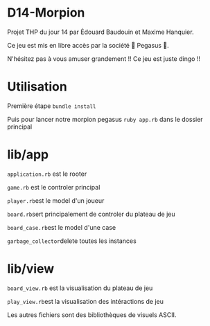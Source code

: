 # D14-Morpion

Projet THP du jour 14 par Édouard Baudouin et Maxime Hanquier.

Ce jeu est mis en libre accès par la société 🦄 Pegasus 🦄.

N'hésitez pas à vous amuser grandement !! Ce jeu est juste dingo !!

# Utilisation

Première étape `bundle install`

Puis pour lancer notre morpion pegasus `ruby app.rb` dans le dossier principal

# lib/app

`application.rb` est le rooter

`game.rb` est le controler principal

`player.rb`est le model d'un joueur

`board.rb`sert principalement de controler du plateau de jeu

`board_case.rb`est le model d'une case

`garbage_collector`delete toutes les instances

# lib/view

`board_view.rb` est la visualisation du plateau de jeu

`play_view.rb`est la visualisation des intéractions de jeu

Les autres fichiers sont des bibliothèques de visuels ASCII.
